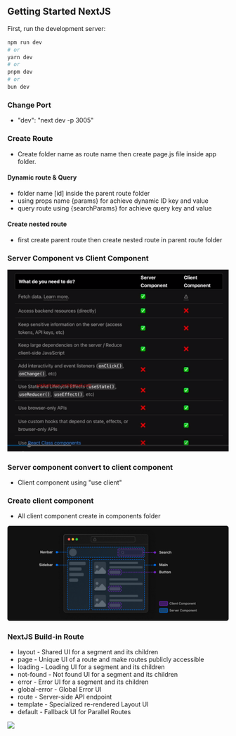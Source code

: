 
## Getting Started NextJS

First, run the development server:

```bash
npm run dev
# or
yarn dev
# or
pnpm dev
# or
bun dev
```
### Change Port

- "dev": "next dev -p 3005"

### Create Route 

- Create folder name as route name then create page.js file inside app folder.

#### Dynamic route & Query 
- folder name [id] inside the parent route folder 
- using props name {params} for achieve dynamic ID key and value 
- query route using {searchParams} for achieve query key and value

#### Create nested route 

- first create parent route then create nested route in parent route folder 

### Server Component vs Client Component

![](./public/images/readme/server%20vs%20client.PNG)

### Server component convert to client component

- Client component using "use client"

### Create client component

- All client component create in components folder

![](./public/images/readme/client%20component.png)

### NextJS Build-in Route

- layout - Shared UI for a segment and its children
- page - Unique UI of a route and make routes publicly accessible
- loading - Loading UI for a segment and its children
- not-found - Not found UI for a segment and its children
- error - Error UI for a segment and its children
- global-error - Global Error UI
- route - Server-side API endpoint
- template - Specialized re-rendered Layout UI
- default - Fallback UI for Parallel Routes

<div>
  

![](https://github-profile-summary-cards.vercel.app/api/cards/profile-details?username=BreadcrumbsSakibAlHasan10&theme=github_dark)
</div>







